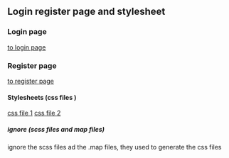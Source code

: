 ## Login register page and stylesheet

### Login page

[to login page](./login.html)

### Register page
[to register page](./register.html)

#### Stylesheets (css files )
[css file 1](./auth.css)
[css file 2](./global.css)


##### ignore (scss files and map files)

ignore the scss files ad the .map files, they used to generate the css files 
